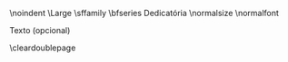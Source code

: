 \noindent \Large \sffamily \bfseries Dedicatória
\normalsize \normalfont

<!-- This is the abstract -->

Texto (opcional)

\cleardoublepage
